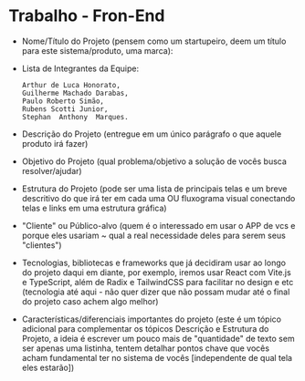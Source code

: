 # Trabalho - Fron-End

- Nome/Título do Projeto (pensem como um startupeiro, deem um título para este sistema/produto, uma marca):



- Lista de Integrantes da Equipe:

      Arthur de Luca Honorato,
      Guilherme Machado Darabas,
      Paulo Roberto Simão,
      Rubens Scotti Junior,
      Stephan  Anthony  Marques.

- Descrição do Projeto (entregue em um único parágrafo o que aquele produto irá fazer)

- Objetivo do Projeto (qual problema/objetivo a solução de vocês busca resolver/ajudar)

- Estrutura do Projeto (pode ser uma lista de principais telas e um breve descritivo do que irá ter em cada uma OU
fluxograma visual conectando telas e links em uma estrutura gráfica)

- "Cliente" ou Público-alvo (quem é o interessado em usar o APP de vcs e porque eles usariam ~ qual a real
necessidade deles para serem seus "clientes")

- Tecnologias, bibliotecas e frameworks que já decidiram usar ao longo do projeto daqui em diante, por exemplo,
iremos usar React com Vite.js e TypeScript, além de Radix e TailwindCSS para facilitar no design e etc (tecnologia
até aqui - não quer dizer que não possam mudar até o final do projeto caso achem algo melhor)

- Características/diferenciais importantes do projeto (este é um tópico adicional para complementar os tópicos
Descrição e Estrutura do Projeto, a ideia é escrever um pouco mais de "quantidade" de texto sem ser apenas uma
listinha, tentem detalhar pontos chave que vocês acham fundamental ter no sistema de vocês [independente de qual
tela eles estarão])
